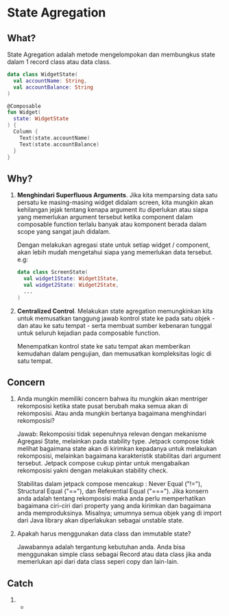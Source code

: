 # State Agregation

## What?
State Agregation adalah metode mengelompokan dan membungkus state dalam 1 record class atau data class.

```kotlin
data class WidgetState(
  val accountName: String,
  val accountBalance: String
)

@Composable
fun Widget(
  state: WidgetState
) {
  Column {
    Text(state.accountName)
    Text(state.accountBalance)
  }
}
```

## Why?
1. **Menghindari Superfluous Arguments**.
   Jika kita memparsing data satu persatu ke masing-masing widget didalam screen,
   kita mungkin akan kehilangan jejak tentang kenapa argument itu diperlukan atau siapa yang memerlukan argument tersebut ketika component dalam composable function terlalu banyak
   atau komponent berada dalam scope yang sangat jauh didalam.

   Dengan melakukan agregasi state untuk setiap widget / component, akan lebih mudah mengetahui siapa yang memerlukan data tersebut. e.g:
   ```kotlin
   data class ScreenState(
     val widget1State: Widget1State,
     val widget2State: Widget2State,
     ...
   )
   ```
2. **Centralized Control**.
   Melakukan state agregation memungkinkan kita untuk memusatkan tanggung jawab kontrol state ke pada satu objek - dan atau ke satu tempat -
   serta membuat sumber kebenaran tunggal untuk seluruh kejadian pada composable function.

   Menempatkan kontrol state ke satu tempat akan memberikan kemudahan dalam pengujian, dan memusatkan kompleksitas logic di satu tempat.
   

## Concern
1. Anda mungkin memiliki concern bahwa itu mungkin akan mentriger rekomposisi ketika state pusat berubah maka semua akan di rekomposisi. Atau anda mungkin bertanya bagaimana menghindari rekomposisi?

   Jawab: Rekomposisi tidak sepenuhnya relevan dengan mekanisme Agregasi State, melainkan pada stability type.
   Jetpack compose tidak melihat bagaimana state akan di kirimkan kepadanya untuk melakukan rekomposisi, melainkan bagaimana karakteristik stabilitas dari argument tersebut.
   Jetpack compose cukup pintar untuk mengabaikan rekomposisi yakni dengan melakukan stability check.

   Stabilitas dalam jetpack compose mencakup : Never Equal ("!="), Structural Equal ("=="), dan Referential Equal ("===").
   Jika konsern anda adalah tentang rekomposisi maka anda perlu memperhatikan bagaimana ciri-ciri dari property yang anda kirimkan dan bagaimana anda memproduksinya.
   Misalnya; umumnya semua objek yang di import dari Java library akan diperlakukan sebagai unstable state.
2. Apakah harus menggunakan data class dan immutable state?

   Jawabannya adalah tergantung kebutuhan anda. Anda bisa menggunakan simple class sebagai Record atau data class jika anda memerlukan api dari data class seperi copy dan lain-lain.

## Catch
1. -
